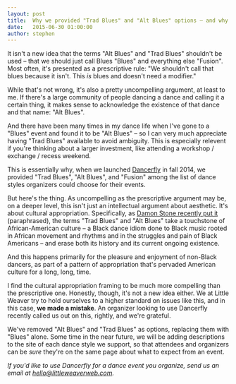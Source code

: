 ```yaml
---
layout: post
title:  Why we provided "Trad Blues" and "Alt Blues" options – and why we stopped
date:   2015-06-30 01:00:00
author: stephen
---
```


It isn't a new idea that the terms "Alt Blues" and "Trad Blues" shouldn't be used – that we should just call Blues "Blues" and everything else "Fusion". Most often, it's presented as a prescriptive rule: "We shouldn't call that blues because it isn't. This *is* blues and doesn't need a modifier."

While that's not wrong, it's also a pretty uncompelling argument, at least to me. If there's a large community of people dancing a dance and calling it a certain thing, it makes sense to acknowledge the existence of that dance and that name: "Alt Blues".

And there have been many times in my dance life when I've gone to a "Blues" event and found it to be "Alt Blues" – so I can very much appreciate having "Trad Blues" available to avoid ambiguity. This is especially relevent if you're thinking about a larger investment, like attending a workshop / exchange / recess weekend.

This is essentially why, when we launched [Dancerfly](https://dancerfly.com) in fall 2014, we provided "Trad Blues", "Alt Blues", and "Fusion" among the list of dance styles organizers could choose for their events.

But here's the thing. As uncompelling as the prescriptive argument may be, on a deeper level, this isn't just an intellectual argument about aesthetic. It's about cultural appropriation. Specifically, as [Damon Stone recently put it](http://damonstone.dance/articles/appreciation-versus-appropriation/) (paraphrased), the terms "Trad Blues" and "Alt Blues" take a touchstone of African-American culture – a Black dance idiom done to Black music rooted in African movement and rhythms and in the struggles and pain of Black Americans – and erase both its history and its current ongoing existence.

And this happens primarily for the pleasure and enjoyment of non-Black dancers, as part of a pattern of appropriation that's pervaded American culture for a long, long, time.

I find the cultural appropriation framing to be much more compelling than the prescriptive one. Honestly, though, it's not a new idea either. We at Little Weaver try to hold ourselves to a higher standard on issues like this, and in this case, **we made a mistake**. An organizer looking to use Dancerfly recently called us out on this, rightly, and we're grateful.

We've removed "Alt Blues" and "Trad Blues" as options, replacing them with "Blues" alone. Some time in the near future, we will be adding descriptions to the site of each dance style we support, so that attendees and organizers can be *sure* they're on the same page about what to expect from an event.

*If you'd like to use Dancerfly for a dance event you organize, send us an email at <hello@littleweaverweb.com>.*
